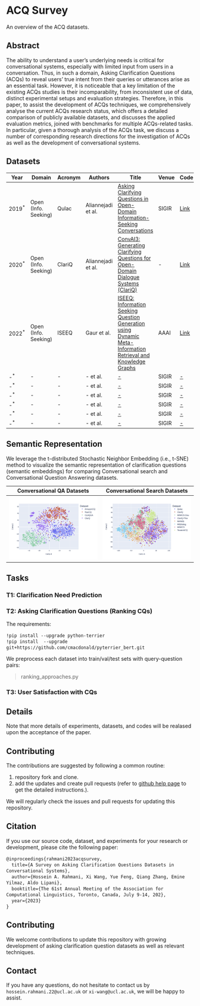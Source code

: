 # ACQ Survey

An overview of the ACQ datasets.

## Abstract
The ability to understand a user’s underlying needs is critical for conversational systems, especially with limited input from users in a conversation. Thus, in such a domain, Asking Clarification Questions (ACQs) to reveal users’ true intent from their queries or utterances arise as an essential task. However, it is noticeable that a key limitation of the existing ACQs studies is their incomparability, from inconsistent use of data, distinct experimental setups and evaluation strategies. Therefore, in this paper, to assist the development of ACQs techniques, we comprehensively analyse the current ACQs research status, which offers a detailed comparison of publicly available datasets, and discusses the applied evaluation metrics, joined with benchmarks for multiple ACQs-related tasks. In particular, given a thorough analysis of the ACQs task, we discuss a number of corresponding research directions for the investigation of ACQs as well as the development of conversational systems.

## Datasets
| Year | Domain | Acronym | Authors | Title | Venue | Code | Dataset | Leaderboard |
|------|-------|-------|------|------|------|-------|-------|-------|
| 2019<sup>*</sup>| Open (Info. Seeking) | Qulac | Aliannejadi et al. | [Asking Clarifying Questions in Open-Domain Information-Seeking Conversations](https://arxiv.org/pdf/1907.06554.pdf)| SIGIR | [Link](https://github.com/aliannejadi/qulac) |[Link](https://github.com/aliannejadi/qulac) | -
| 2020<sup>*</sup> | Open (Info. Seeking) | ClariQ | Aliannejadi et al. | [ConvAI3: Generating Clarifying Questions for Open-Domain Dialogue Systems (ClariQ)](https://arxiv.org/abs/2009.11352)| - | [Link](https://github.com/aliannejadi/ClariQ) | [Link](https://github.com/aliannejadi/ClariQ) | [Link](http://convai.io/#automatic-evaluation-leaderboard-hidden-test-set)
| 2022<sup>*</sup>| Open (Info. Seeking) | ISEEQ | Gaur et al. | [ISEEQ: Information Seeking Question Generation using Dynamic Meta-Information Retrieval and Knowledge Graphs](https://arxiv.org/pdf/2112.07622.pdf)| AAAI | [Link](https://github.com/manasgaur/AAAI-22) | [-](-) | [-]()
| -<sup>*</sup>| - | - | - et al. | [-](-)| SIGIR | [-](-) | [-](-) | [-]()
| -<sup>*</sup>| - | - | - et al. | [-](-)| SIGIR | [-](-) | [-](-) | [-]()
| -<sup>*</sup>| - | - | - et al. | [-](-)| SIGIR | [-](-) | [-](-) | [-]()
| -<sup>*</sup>| - | - | - et al. | [-](-)| SIGIR | [-](-) | [-](-) | [-]()
| -<sup>*</sup>| - | - | - et al. | [-](-)| SIGIR | [-](-) | [-](-) | [-]()
| -<sup>*</sup>| - | - | - et al. | [-](-)| SIGIR | [-](-) | [-](-) | [-]()

## Semantic Representation
We leverage the t-distributed Stochastic Neighbor Embedding (i.e., t-SNE) method to visualize the semantic representation of clarification questions (semantic embeddings) for comparing Conversational search and Conversational Question Answering datasets.

Conversational QA Datasets         |  Conversational Search Datasets
:-------------------------:|:-------------------------:
![](./figures/tsne_convqa_datasets.png)  |  ![](./figures/tsne_convsearch_datasets.png)

## Tasks

### T1: Clarification Need Prediction

### T2: Asking Clarification Questions (Ranking CQs)

The requirements:
```
!pip install --upgrade python-terrier
!pip install  --upgrade git+https://github.com/cmacdonald/pyterrier_bert.git
```

We preprocess each dataset into train/val/test sets with query-question pairs:

> ranking_approaches.py

### T3: User Satisfaction with CQs

## Details

Note that more details of experiments, datasets, and codes will be realased upon the acceptance of the paper. 

## Contributing
The contributions are suggested by following a common routine:
1. repository fork and clone.
2. add the updates and create pull requests (refer to [github help page](https://docs.github.com/en/pull-requests/collaborating-with-pull-requests/proposing-changes-to-your-work-with-pull-requests/creating-a-pull-request) to get the detailed instructions.).

We will regularly check the issues and pull requests for updating this repository.

## Citation
If you use our source code, dataset, and experiments for your research or development, please cite the following paper:

```
@inproceedings{rahmani2023acqsurvey,
  title={A Survey on Asking Clarification Questions Datasets in Conversational Systems},
  author={Hossein A. Rahmani, Xi Wang, Yue Feng, Qiang Zhang, Emine Yilmaz, Aldo Lipani},
  booktitle={The 61st Annual Meeting of the Association for Computational Linguistics, Toronto, Canada, July 9-14, 202},
  year={2023}
}
```
## Contributing
We welcome contributions to update this repository with growing development of asking clarification question datasets as well as relevant techniques. 

## Contact
If you have any questions, do not hesitate to contact us by `hossein.rahmani.22@ucl.ac.uk` or `xi-wang@ucl.ac.uk`, we will be happy to assist.
